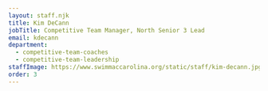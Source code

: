 ```yaml
---
layout: staff.njk
title: Kim DeCann
jobTitle: Competitive Team Manager, North Senior 3 Lead
email: kdecann
department:
  - competitive-team-coaches
  - competitive-team-leadership
staffImage: https://www.swimmaccarolina.org/static/staff/kim-decann.jpg
order: 3
---
```


